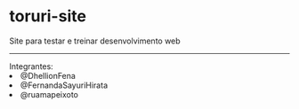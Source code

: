 # toruri-site
Site para testar e treinar desenvolvimento web
<hr>
Integrantes:
<li> @DhellionFena
<li> @FernandaSayuriHirata
<li> @ruamapeixoto
